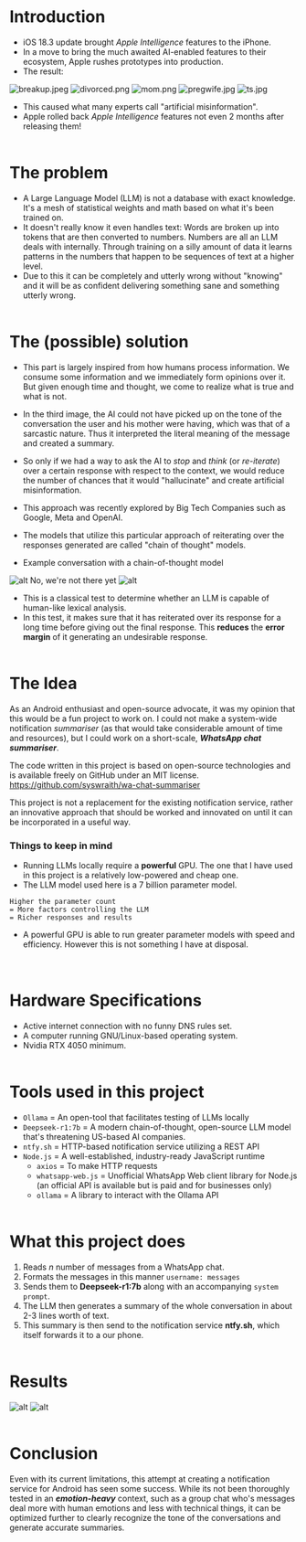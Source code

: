 # Introduction

- iOS 18.3 update brought *Apple Intelligence* features to the iPhone.
- In a move to bring the much awaited AI-enabled features to their ecosystem, Apple rushes prototypes into production.
- The result:



![breakup.jpeg](./images/breakup.jpeg)
![divorced.png](./images/divorced.png)
![mom.png](./images/mom.png)
![pregwife.jpg](./images/pregwife.jpg)
![ts.jpg](./images/ts.jpg)

-  This caused what many experts call "artificial misinformation". 
- Apple rolled back *Apple Intelligence* features not even 2 months after releasing them!
<br><br>
# The problem

- A Large Language Model (LLM) is not a database with exact knowledge. It's a mesh of statistical weights and math based on what it's been trained on.
- It doesn't really know it even handles text: Words are broken up into tokens that are then converted to numbers. Numbers are all an LLM deals with internally. Through training on a silly amount of data it learns patterns in the numbers that happen to be sequences of text at a higher level.
- Due to this it can be completely and utterly wrong without "knowing" and it will be as confident delivering something sane and  something utterly wrong.
<br><br>
# The (possible) solution

- This part is largely inspired from how humans process information. We consume some information and we immediately form opinions over it. But given enough time and thought, we come to realize what is true and what is not.
- In the third image, the AI could not have picked up on the tone of the conversation the user and his mother were having, which was that of a sarcastic nature. Thus it interpreted the literal meaning of the message and created a summary.
- So only if we had a way to ask the AI to *stop* and *think* (or *re-iterate*) over a certain response with respect to the context, we would reduce the number of chances that it would "hallucinate" and create artificial misinformation.

- This approach was recently explored by Big Tech Companies such as Google, Meta and OpenAI.
- The models that utilize this particular approach of reiterating over the responses generated are called "chain of thought" models.
- Example conversation with a chain-of-thought model

![alt](images/strawberry.png)
No, we're not there yet
![alt](images/strawberry2.png)
- This is a classical test to determine whether an LLM is capable of human-like lexical analysis.
- In this test, it makes sure that it has reiterated over its response for a long time before giving out the final response. This **reduces** the **error margin** of it generating an undesirable response.
<br><br>
# The Idea

As an Android enthusiast and open-source advocate, it was my opinion that this would be a fun project to work on. I could not make a system-wide notification *summariser* (as that would take considerable amount of time and resources), but I could work on a short-scale, ***WhatsApp chat summariser***.

The code written in this project is based on open-source technologies and is available freely on GitHub under an MIT license.
https://github.com/syswraith/wa-chat-summariser

This project is not a replacement for the existing notification service, rather an innovative approach that should be worked and innovated on until it can be incorporated in a useful way. 

### Things to keep in mind
- Running LLMs locally require a **powerful** GPU. The one that I have used in this project is a relatively low-powered and cheap one.
- The LLM model used here is a 7 billion parameter model. 
```
Higher the parameter count 
= More factors controlling the LLM 
= Richer responses and results
```
- A powerful GPU is able to run greater parameter models with speed and efficiency. However this is not something I have at disposal.
<br><br><br>
# Hardware Specifications
- Active internet connection with no funny DNS rules set.
- A computer running GNU/Linux-based operating system. 
- Nvidia RTX 4050 minimum.
<br><br>
# Tools used in this project
- `Ollama` = An open-tool that facilitates testing of LLMs locally
- `Deepseek-r1:7b` = A modern chain-of-thought, open-source LLM model that's threatening US-based AI companies.
- `ntfy.sh` = HTTP-based notification service utilizing a REST API 
- `Node.js` = A well-established, industry-ready JavaScript runtime
    - `axios` = To make HTTP requests
    - `whatsapp-web.js` = Unofficial WhatsApp Web client library for Node.js (an official API is available but is paid and for businesses only)
    - `ollama` = A library to interact with the Ollama API
<br><br>
# What this project does
1. Reads *n* number of messages from a WhatsApp chat.
2. Formats the messages in this manner `username: messages`
3. Sends them to **Deepseek-r1:7b** along with an accompanying `system prompt`.
4. The LLM then generates a summary of the whole conversation in about 2-3 lines worth of text.
5. This summary is then send to the notification service **ntfy.sh**, which itself forwards it to a our phone.
<br><br>
# Results

![alt](images/demo_chat.png)
![alt](images/demo_notif.png)
<br><br>
# Conclusion

Even with its current limitations, this attempt at creating a notification service for Android has seen some success. While its not been thoroughly tested in an ***emotion-heavy*** context, such as a group chat who's messages deal more with human emotions and less with technical things, it can be optimized further to clearly recognize the tone of the conversations and generate accurate summaries.
